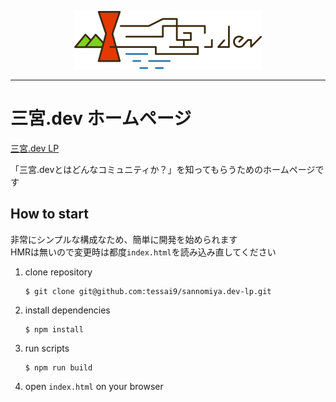 
<p style="text-align: center;">
  <img src="./assets/img/logo_c.svg" width="300">
</p>

---

# 三宮.dev ホームページ

[三宮.dev LP](https://sannomiya.dev/)

「三宮.devとはどんなコミュニティか？」を知ってもらうためのホームページです

## How to start

非常にシンプルな構成なため、簡単に開発を始められます  
HMRは無いので変更時は都度`index.html`を読み込み直してください

1. clone repository
    ```
    $ git clone git@github.com:tessai9/sannomiya.dev-lp.git
    ```
1. install dependencies
    ```
    $ npm install
    ```
1. run scripts
    ```
    $ npm run build
    ```
1. open `index.html` on your browser
